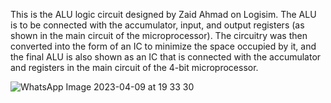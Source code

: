 This is the ALU logic circuit designed by Zaid Ahmad on Logisim. The ALU is to be connected with the accumulator, input, and output registers (as shown in the main circuit of the microprocessor). The circuitry was then converted into the form of an IC to minimize the space occupied by it, and the final ALU is also shown as an IC that is connected with the accumulator and registers in the main circuit of the 4-bit microprocessor.

 
![WhatsApp Image 2023-04-09 at 19 33 30](https://user-images.githubusercontent.com/130267298/230778967-afe89983-6ab7-49be-a588-2d058149389d.jpg)
